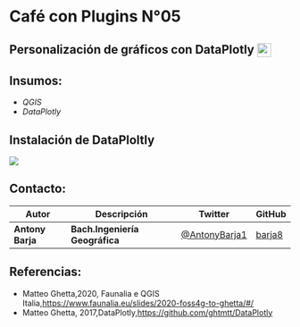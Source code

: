 # **Café con Plugins N°05**

## **Personalización de gráficos con DataPlotly** </b><img src='https://plugins.qgis.org//media/packages/2020/icon_xeDd1Oa.png' height=25 align='center'></p>

## Insumos: 

 * *QGIS* 
 * *DataPlotly*

## Instalación de DataPloltly

![](https://raw.githubusercontent.com/barja8/CoffeewithPlugins/master/resources/install_plugins.gif)

## Contacto:

|Autor|Descripción|Twitter |GitHub|
| --- | ----------- |----|----|
|**Antony Barja**| **Bach.Ingeniería Geográfica**| [@AntonyBarja1](https://twitter.com/AntonyBarja1) | [barja8](https://github.com/barja8) |


## Referencias:
 * Matteo Ghetta,2020, Faunalia e QGIS Italia,https://www.faunalia.eu/slides/2020-foss4g-to-ghetta/#/
 * Matteo Ghetta, 2017,DataPlotly,https://github.com/ghtmtt/DataPlotly 







